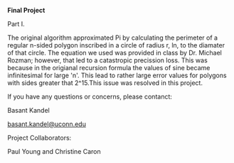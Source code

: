 **Final Project**

Part I.

The original algorithm approximated Pi by calculating the perimeter of a regular n-sided polygon inscribed in a circle of radius r, ln, to the diamater of that circle. The equation we used was provided in class by Dr. Michael Rozman; however, that led to a catastropic precission loss. This was because in the origianal recursion formula the values of sine became infinitesimal for large 'n'. This lead to rather large error values for polygons with sides greater that 2^15.This issue was resolved in this project.


If you have any questions or concerns, please contanct:

Basant Kandel

basant.kandel@uconn.edu

Project Collaborators:

Paul Young and
Christine Caron
